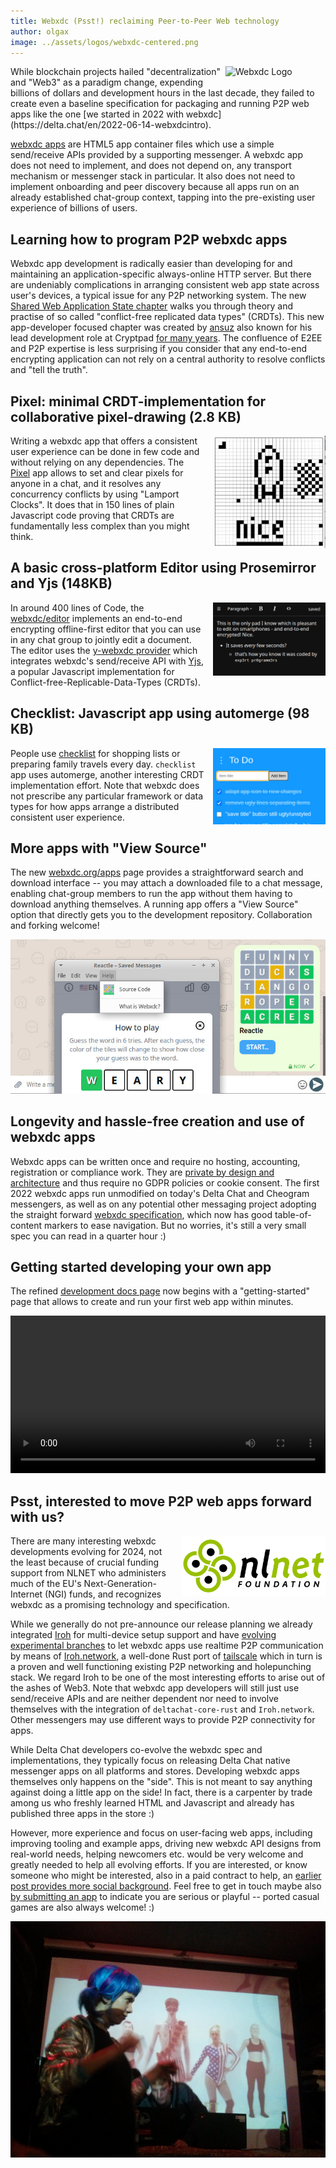 ```yaml
---
title: Webxdc (Psst!) reclaiming Peer-to-Peer Web technology 
author: olgax
image: ../assets/logos/webxdc-centered.png
---
```


<img src="../assets/logos/webxdc2.png" style="width:160px; float:right; clear:both; margin-left:.5em; margin-bottom:.2em;" alt="Webxdc Logo" />
While blockchain projects hailed "decentralization" and "Web3" as a paradigm change,
expending billions of dollars and development hours in the last decade, 
they failed to create even a baseline specification for packaging and running P2P web apps
like the one [we started in 2022 with webxdc](https://delta.chat/en/2022-06-14-webxdcintro).

[webxdc apps](https://webxdc.org/apps) are HTML5 app container files
which use a simple send/receive APIs provided by a supporting messenger.
A webxdc app does not need to implement, and does not depend on, 
any transport mechanism or messenger stack in particular. 
It also does not need to implement onboarding and peer discovery 
because all apps run on an already established chat-group context,
tapping into the pre-existing user experience of billions of users. 

## Learning how to program P2P webxdc apps 

Webxdc app development is radically easier than developing for and maintaining 
an application-specific always-online HTTP server. 
But there are undeniably complications in arranging 
consistent web app state across user's devices, 
a typical issue for any P2P networking system. 
The new [Shared Web Application State chapter](https://webxdc.org/docs/shared_state/index.html) 
walks you through theory and practise 
of so called "conflict-free replicated data types" (CRDTs). 
This new app-developer focused chapter 
was created by [ansuz](https://social.cryptography.dog/@ansuz)
also known for his lead development role at Cryptpad 
[for many years](https://blog.cryptpad.org/2022/12/29/stepping-down/). 
The confluence of E2EE and P2P expertise is less surprising if you consider
that any end-to-end encrypting application can not rely on 
a central authority to resolve conflicts and "tell the truth". 

## Pixel: minimal CRDT-implementation for collaborative pixel-drawing (2.8 KB)

<img alt="a screenshot of pixel.xdc, the pixels show a rocket." src="../assets/blog/screenshots/2024-02-14-delta-chat-webxdc-pixel.jpg" width="180" style="float:right; margin-left:1em;" />

Writing a webxdc app that offers a consistent user experience 
can be done in few code and without relying on any dependencies. 
The [Pixel](https://codeberg.org/webxdc/pixel) app allows 
to set and clear pixels for anyone in a chat,
and it resolves any concurrency conflicts by using "Lamport Clocks". 
It does that in 150 lines of plain Javascript code 
proving that CRDTs are fundamentally less complex than you might think. 

## A basic cross-platform Editor using Prosemirror and Yjs (148KB)

<img alt="a screenshot of editor.xdc, it shows example text." src="../assets/blog/screenshots/2024-02-14-delta-chat-webxdc-editor.jpg" width="180" style="float:right; margin-left:1em;" />

In around 400 lines of Code, 
the [webxdc/editor](https://codeberg.org/webxdc/editor/src/branch/main/src) 
implements an end-to-end encrypting offline-first editor
that you can use in any chat group to jointly edit a document. 
The editor uses the [y-webxdc provider](https://www.npmjs.com/package/y-webxdc) 
which integrates webxdc's send/receive API with [Yjs](https://yjs.dev/#features),
a popular Javascript implementation for Conflict-free-Replicable-Data-Types (CRDTs). 


## Checklist: Javascript app using automerge (98 KB) 

<img alt="a screenshot of checklist.xdc, showing example to do list items." src="../assets/blog/screenshots/2024-02-14-delta-chat-webxdc-checklist.jpg" width="180" style="float:right; margin-left:1em;" />

People use [checklist](https://codeberg.org/webxdc/checklist) 
for shopping lists or preparing family travels every day. 
`checklist` app uses automerge, another interesting CRDT implementation effort. 
Note that webxdc does not prescribe any particular framework 
or data types for how apps arrange a distributed consistent user experience. 

## More apps with "View Source" 

The new [webxdc.org/apps](https://webxdc.org/apps) page 
provides a straightforward search and download interface -- 
you may attach a downloaded file to a chat message, 
enabling chat-group members to run the app 
without them having to download anything themselves. 
A running app offers a "View Source" option that directly
gets you to the development repository. Collaboration and forking welcome!

![A screenshot of xstore, opened in Delta Chat. In a "help" context menu, you can view the source code.](../assets/blog/screenshots/2024-02-14-delta-chat-webxdc-show-source.jpg)


## Longevity and hassle-free creation and use of webxdc apps 

Webxdc apps can be written once and require no hosting, accounting, registration or compliance work.
They are [private by design and architecture](https://delta.chat/en/2023-05-22-webxdc-security) 
and thus require no GDPR policies or cookie consent. 
The first 2022 webxdc apps run unmodified on today's Delta Chat and Cheogram messengers,
as well as on any potential other messaging project 
adopting the straight forward [webxdc specification](https://webxdc.org/docs/spec/index.html),
which now has good table-of-content markers to ease navigation. 
But no worries, it's still a very small spec you can read in a quarter hour :) 

## Getting started developing your own app

The refined [development docs page](https://webxdc.org/docs) 
now begins with a "getting-started" page 
that allows to create and run your first web app within minutes. 

<video controls style="width:560px; max-width: 100%;"><source src="https://webxdc.org/assets/just-web-apps.mp4" type="video/mp4"><a href="https://www.youtube.com/watch?v=I1K4pBvb2pI">watch "just web apps" on youtube</a></video>


## Psst, interested to move P2P web apps forward with us? 

<img src="../assets/logos/logo_nlnet.svg" width="230" style="clear: both; float:right; margin-left:1em;" />
There are many interesting webxdc developments evolving for 2024,
not the least because of crucial funding support from NLNET
who administers much of the EU's Next-Generation-Internet (NGI) funds,
and recognizes webxdc as a promising technology and specification. 

While we generally do not pre-announce our release planning 
we already integrated [Iroh](https://github.com/n0-computer/iroh) for multi-device setup support
and have [evolving experimental branches](https://github.com/deltachat/deltachat-core-rust/pull/5041) 
to let webxdc apps use realtime P2P communication by means of [Iroh.network](https://iroh.network),
a well-done Rust port of [tailscale](https://tailscale.com/) which in turn is 
a proven and well functioning existing P2P networking and holepunching stack. 
We regard Iroh to be one of the most interesting efforts to arise out of the ashes of Web3. 
Note that webxdc app developers will still just use send/receive APIs 
and are neither dependent nor need to involve themselves 
with the integration of `deltachat-core-rust` and `Iroh.network`. 
Other messengers may use different ways to provide P2P connectivity for apps. 

While Delta Chat developers co-evolve the webxdc spec and implementations,
they typically focus on releasing Delta Chat native messenger apps on all platforms and stores.
Developing webxdc apps themselves only happens on the "side". 
This is not meant to say anything against doing a little app on the side!
In fact, there is a carpenter by trade among us who freshly learned 
HTML and Javascript and already has published three apps in the store :) 

However, more experience and focus on user-facing web apps,
including improving tooling and example apps, 
driving new webxdc API designs from real-world needs, helping newcomers etc. 
would be very welcome and greatly needed to help all evolving efforts. 
If you are interested, or know someone who might be interested, 
also in a paid contract to help, an [earlier post provides more social background](https://delta.chat/en/2022-12-15-uidevjob#what-we-offer-and-how-we-dont-work). 
Feel free to get in touch maybe also 
[by submitting an app](https://codeberg.org/webxdc/xdcget/src/branch/main/SUBMIT.md) 
to indicate you are serious or playful -- ported casual games are also always welcome! :) 

![Picture of a core Delta Chat contributor in a DJ/party setting](../assets/blog/xi-xenia.jpg)

